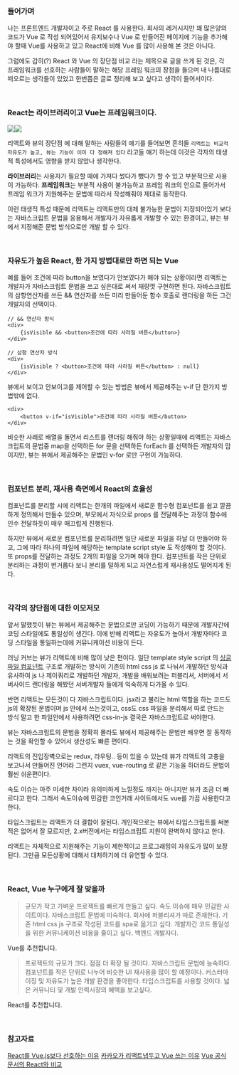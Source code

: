 ### 들어가며
나는 프론트엔드 개발자이고 주로 React 를 사용한다. 회사의 레거시지만 꽤 많은양의 코드가 Vue 로 작성 되어있어서 유지보수나 Vue 로 만들어진 페이지에 기능을 추가해야 할때 Vue를 사용하고 있고 React에 비해 Vue 를 많이 사용해 본 것은 아니다.

그럼에도 감히(?) React 와 Vue 의 장단점 비교 라는 제목으로 글을 쓰게 된 것은, 각 프레임워크를 선호하는 사람들이 말하는 해당 프레임 워크의 장점을 들으며 내 나름대로 떠오르는 생각들이 있었고 한번쯤은 글로 정리해 보고 싶다고 생각이 들어서이다.

<br />

### React는 라이브러리이고 Vue는 프레임워크이다.

![](https://images.velog.io/images/leehaeun0/post/ff8ee564-89d2-492f-b188-3617fa7c1636/%E1%84%89%E1%85%B3%E1%84%8F%E1%85%B3%E1%84%85%E1%85%B5%E1%86%AB%E1%84%89%E1%85%A3%E1%86%BA%202021-05-14%20%E1%84%8B%E1%85%A9%E1%84%92%E1%85%AE%202.39.51.png)![](https://images.velog.io/images/leehaeun0/post/08ccc629-9053-402b-b737-a2a68710d455/%E1%84%89%E1%85%B3%E1%84%8F%E1%85%B3%E1%84%85%E1%85%B5%E1%86%AB%E1%84%89%E1%85%A3%E1%86%BA%202021-05-14%20%E1%84%8B%E1%85%A9%E1%84%92%E1%85%AE%202.43.46.png)


리액트와 뷰의 장단점 에 대해 말하는 사람들의 얘기를 들어보면 흔히들 `리액트는 비교적 자유도가 높고, 뷰는 기능이 이미 다 정해져 있다` 라고들 얘기 하는데 이것은 각자의 태생적 특성에서도 영향을 받지 않았나 생각한다.

**라이브러리**는 사용자가 필요할 때에 가져다 썼다가 뺐다가 할 수 있고 부분적으로 사용이 가능하다.
**프레임워크**는 부분적 사용이 불가능하고 프레임 워크의 안으로 들어가서 프레임 워크가 지원해주는 문법에 따라서 작성해줘야 제대로 동작한다.

이런 태생적 특성 때문에 리액트는 리액트만의 대체 불가능한 문법이 지정되어있기 보다는 자바스크립트 문법을 응용해서 개발자가 자유롭게 개발할 수 있는 환경이고, 뷰는 뷰에서 지정해준 문법 방식으로만 개발 할 수 있다.

<br />

### 자유도가 높은 React, 한 가지 방법대로만 하면 되는 Vue

예를 들어 조건에 따라 button을 보였다가 안보였다가 해야 되는 상황이라면 리액트는 개발자가 자바스크립트 문법을 쓰고 싶은대로 써서 재량껏 구현하면 된다. 자바스크립트의 삼항연산자를 쓰든 && 연산자를 쓰든 미리 만들어둔 함수 호출로 랜더링을 하든 그건 개발자의 선택이다.

```
// && 연산자 방식
<div>
	{isVisible && <button>조건에 따라 사라질 버튼</button>}
</div>

// 삼항 연산자 방식
<div>
	{isVisible ? <button>조건에 따라 사라질 버튼</button> : null}
</div>
```

뷰에서 보이고 안보이고를 제어할 수 있는 방법은 뷰에서 제공해주는 v-if 단 한가지 방법밖에 없다.

```
<div>
	<button v-if="isVisible">조건에 따라 사라질 버튼</button>
</div>
```

비슷한 사례로 배열을 돌면서 리스트를 랜더링 해줘야 하는 상황일때에 리액트는 자바스크립트의 문법중 map을 선택하든 for 문을 선택하든 forEach 를 선택하든 개발자의 맘이지만, 뷰는 뷰에서 제공해주는 문법인 v-for 로만 구현이 가능하다.

<br />

### 컴포넌트 분리, 재사용 측면에서 React의 효율성

컴포넌트를 분리할 시에 리액트는 한개의 파일에서 새로운 함수형 컴포넌트를 쉽고 깔끔하게 정의해서 만들수 있으며, 부모에서 자식으로 props 를 전달해주는 과정이 함수에 인수 전달하듯이 매우 매끄럽게 진행된다.

하지만 뷰에서 새로운 컴포넌트를 분리하려면 일단 새로운 파일을 하날 더 만들어야 하고, 그에 따라 하나의 파일에 해당하는 template script style 도 작성해야 할 것이다. 또 props를 전달하는 과정도 2개의 파일을 오가며 해야 한다.
컴포넌트를 작은 단위로 분리하는 과정이 번거롭다 보니 분리를 덜하게 되고 자연스럽게 재사용성도 떨어지게 된다.

<br />

### 각각의 장단점에 대한 이모저모

앞서 말했듯이 뷰는 뷰에서 제공해주는 문법으로만 코딩이 가능하기 때문에 개발자간에 코딩 스타일에도 통일성이 생긴다. 이에 반해 리액트는 자유도가 높아서 개발자마다 코딩 스타일을 통일하는데에 커뮤니케이션 비용이 든다.

러닝 커브는 뷰가 리액트에 비해 많이 낮은 편이다.
일단 template style script 의 [싱글 파일 컴포넌트](https://kr.vuejs.org/v2/guide/single-file-components.html) 구조로 개발하는 방식이 기존의 html css js 로 나눠서 개발하던 방식과 유사하여 js 나 제이쿼리로 개발하던 개발자, 개발을 배워보려는 퍼블리셔, 서버에서 서버사이드 랜더링을 해봤던 서버개발자 들에게 익숙하게 다가올 수 있다.

반면 리액트는 모든것이 다 자바스크립트이다. jsx라고 불리는 html 역할을 하는 코드도 js의 확장된 문법이며 js 안에서 쓰는것이고, css도 css 파일을 분리해서 따로 만드는 방식 말고 한 파일안에서 사용하려면 css-in-js 결국은 자바스크립트로 써야한다.

뷰는 자바스크립트의 문법을 정확히 몰라도 뷰에서 제공해주는 문법만 배우면 잘 동작하는 것을 확인할 수 있어서 생산성도 빠른 편이다.

리액트의 진입장벽으로는 redux, 라우팅.. 등이 있을 수 있는데 뷰가 리액트의 고충을 보고나서 만들어진 언어라 그런지 vuex, vue-routing 로 같은 기능을 하더라도 문법이 훨씬 쉬운편이다.

속도 이슈는 아주 미세한 차이라 유의미하게 느낄정도 까지는 아니지만 뷰가 조금 더 빠르다고 한다. 그래서 속도이슈에 민감한 코인거래 사이트에서도 vue를 가끔 사용한다고 한다.

타입스크립트는 리액트가 더 결합이 잘된다. 개인적으로는 뷰에서 타입스크립트를 써본적은 없어서 잘 모르지만, 2.x버전에서는 타입스크립트 지원이 완벽하지 않다고 한다.

리액트는 자체적으로 지원해주는 기능이 제한적이고 프로그래밍의 자유도가 많이 보장된다. 그만큼 모든상황에 대해서 대처하기에 더 유연할 수 있다.

<br />

### React, Vue 누구에게 잘 맞을까



>규모가 작고 가벼운 프로젝트를 빠르게 만들고 싶다.
속도 이슈에 매우 민감한 사이트이다.
자바스크립트 문법에 미숙하다.
회사에 퍼블리셔가 따로 존재한다.
기존 html css js 구조로 작성된 코드를 spa로 옮기고 싶다.
개발자간 코드 통일성을 위한 커뮤니케이션 비용을 줄이고 싶다.
백엔드 개발자다.

Vue를 추천합니다.

> 프로젝트의 규모가 크다. 점점 더 확장 될 것이다.
자바스크립트 문법에 능숙하다.
컴포넌트를 작은 단위로 나누어 비슷한 UI 재사용을 많이 할 예정이다.
커스터마이징 및 자유도가 높은 개발 환경을 좋아한다.
타입스크립트를 사용할 것이다.
넓은 커뮤니티 및 개발 인력시장의 혜택을 보고싶다.

React를 추천합니다.

<br />

### 참고자료
[React를 Vue.js보다 선호하는 이유](https://ahnheejong.name/articles/why-i-prefer-react-over-vuejs/)
[카카오가 리액트냅두고 Vue 쓰는 이유](https://www.youtube.com/watch?v=-tVaahsXpwk&list=PLfLgtT94nNq3Br68sEe26jkOqCPK_8UQ-)
[Vue 공식문서의 React와 비교](https://kr.vuejs.org/v2/guide/comparison.html#React)







